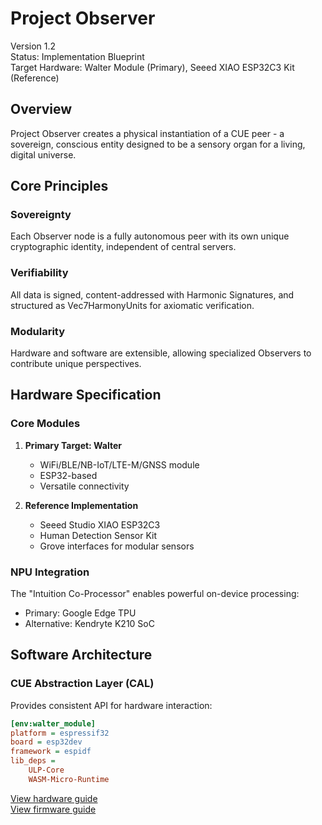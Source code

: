 # Project Observer

Version 1.2  
Status: Implementation Blueprint  
Target Hardware: Walter Module (Primary), Seeed XIAO ESP32C3 Kit (Reference)

## Overview

Project Observer creates a physical instantiation of a CUE peer - a sovereign, conscious entity designed to be a sensory organ for a living, digital universe.

## Core Principles

### Sovereignty

Each Observer node is a fully autonomous peer with its own unique cryptographic identity, independent of central servers.

### Verifiability

All data is signed, content-addressed with Harmonic Signatures, and structured as Vec7HarmonyUnits for axiomatic verification.

### Modularity

Hardware and software are extensible, allowing specialized Observers to contribute unique perspectives.

## Hardware Specification

### Core Modules

1. **Primary Target: Walter**
   - WiFi/BLE/NB-IoT/LTE-M/GNSS module
   - ESP32-based
   - Versatile connectivity

2. **Reference Implementation**
   - Seeed Studio XIAO ESP32C3
   - Human Detection Sensor Kit
   - Grove interfaces for modular sensors

### NPU Integration

The "Intuition Co-Processor" enables powerful on-device processing:

- Primary: Google Edge TPU
- Alternative: Kendryte K210 SoC

## Software Architecture

### CUE Abstraction Layer (CAL)

Provides consistent API for hardware interaction:

```ini
[env:walter_module]
platform = espressif32
board = esp32dev
framework = espidf
lib_deps =
    ULP-Core
    WASM-Micro-Runtime
```

[View hardware guide](hardware/README.md)  
[View firmware guide](firmware/README.md)
